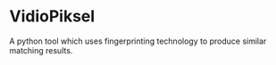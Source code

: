 # VidioPiksel
A python tool which uses fingerprinting technology to produce similar matching results.
